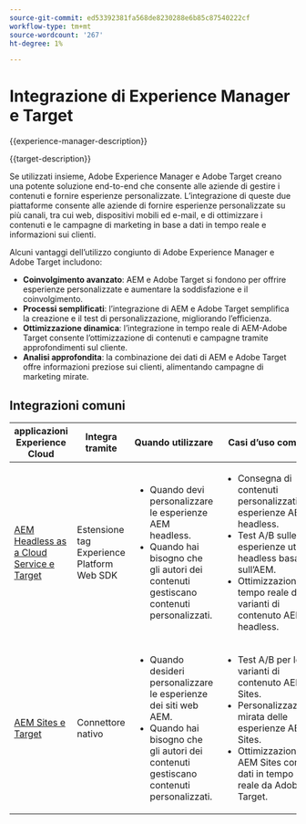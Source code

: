 ```yaml
---
source-git-commit: ed53392381fa568de8230288e6b85c87540222cf
workflow-type: tm+mt
source-wordcount: '267'
ht-degree: 1%

---
```



# Integrazione di Experience Manager e Target

{{experience-manager-description}}

{{target-description}}

Se utilizzati insieme, Adobe Experience Manager e Adobe Target creano una potente soluzione end-to-end che consente alle aziende di gestire i contenuti e fornire esperienze personalizzate. L’integrazione di queste due piattaforme consente alle aziende di fornire esperienze personalizzate su più canali, tra cui web, dispositivi mobili ed e-mail, e di ottimizzare i contenuti e le campagne di marketing in base a dati in tempo reale e informazioni sui clienti.

Alcuni vantaggi dell’utilizzo congiunto di Adobe Experience Manager e Adobe Target includono:

+ **Coinvolgimento avanzato**: AEM e Adobe Target si fondono per offrire esperienze personalizzate e aumentare la soddisfazione e il coinvolgimento.
+ **Processi semplificati**: l’integrazione di AEM e Adobe Target semplifica la creazione e il test di personalizzazione, migliorando l’efficienza.
+ **Ottimizzazione dinamica**: l’integrazione in tempo reale di AEM-Adobe Target consente l’ottimizzazione di contenuti e campagne tramite approfondimenti sul cliente.
+ **Analisi approfondita**: la combinazione dei dati di AEM e Adobe Target offre informazioni preziose sui clienti, alimentando campagne di marketing mirate.

## Integrazioni comuni

<table>
    <thead>
        <tr>
            <th>applicazioni Experience Cloud</th>
            <th>Integra tramite</th>
            <th>Quando utilizzare</th>
            <th>Casi d’uso comuni</th>
        </tr>
    </thead>
    <tbody>
        <tr>
            <td><a href="https://experienceleague.adobe.com/docs/experience-manager-learn/cloud-service/integrations/target.html" target="_blank" rel="noreferrer">AEM Headless as a Cloud Service e Target</a></td>
            <td>Estensione tag Experience Platform Web SDK</td>
            <td>
              <ul>
                <li>Quando devi personalizzare le esperienze AEM headless.</li>
                <li>Quando hai bisogno che gli autori dei contenuti gestiscano contenuti personalizzati.</li>
              </ul>
            </td>
            <td>
                <ul>
                  <li>Consegna di contenuti personalizzati per esperienze AEM headless.</li>
                  <li>Test A/B sulle esperienze utente headless basate sull’AEM.</li>
                  <li>Ottimizzazione in tempo reale delle varianti di contenuto AEM headless.</li>
                </ul>
            </td>
        </tr>
        <tr>
            <td><a href="https://experienceleague.adobe.com/docs/experience-manager-learn/sites/integrations/target/overview.html" target="_blank" rel="noreferrer">AEM Sites e Target</a></td>
            <td>Connettore nativo</td>
            <td>
                <ul>
                    <li>Quando desideri personalizzare le esperienze dei siti web AEM.</li>
                    <li>Quando hai bisogno che gli autori dei contenuti gestiscano contenuti personalizzati.</li>
                </ul>
            </td>
            <td>
              <ul>
                <li>Test A/B per le varianti di contenuto AEM Sites.</li>
                <li>Personalizzazione mirata delle esperienze AEM Sites.</li>
                <li>Ottimizzazione di AEM Sites con dati in tempo reale da Adobe Target.</li>
              </ul>
            </td>
        </tr>
    </tbody>          
</table>
